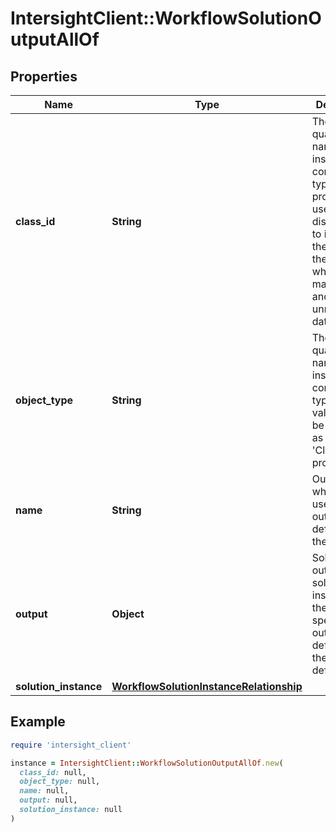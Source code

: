 # IntersightClient::WorkflowSolutionOutputAllOf

## Properties

| Name | Type | Description | Notes |
| ---- | ---- | ----------- | ----- |
| **class_id** | **String** | The fully-qualified name of the instantiated, concrete type. This property is used as a discriminator to identify the type of the payload when marshaling and unmarshaling data. | [default to &#39;workflow.SolutionOutput&#39;] |
| **object_type** | **String** | The fully-qualified name of the instantiated, concrete type. The value should be the same as the &#39;ClassId&#39; property. | [default to &#39;workflow.SolutionOutput&#39;] |
| **name** | **String** | Output name which is used in the output definition of the solution. | [optional] |
| **output** | **Object** | Solution output for a solution instance and the format is specified by output definition of the solution definition. | [optional] |
| **solution_instance** | [**WorkflowSolutionInstanceRelationship**](WorkflowSolutionInstanceRelationship.md) |  | [optional] |

## Example

```ruby
require 'intersight_client'

instance = IntersightClient::WorkflowSolutionOutputAllOf.new(
  class_id: null,
  object_type: null,
  name: null,
  output: null,
  solution_instance: null
)
```

